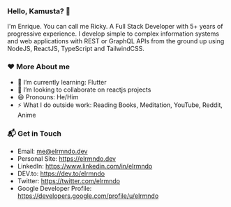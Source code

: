 ### Hello, Kamusta? 👋

I'm Enrique. You can call me Ricky. A Full Stack Developer with 5+ years of progressive experience. I develop simple to complex information systems and web applications with REST or GraphQL APIs from the ground up using NodeJS, ReactJS, TypeScript and TailwindCSS.

### ❤️ More About me

- 🌱 I’m currently learning: Flutter
- 👯 I’m looking to collaborate on reactjs projects
- 😄 Pronouns: He/Him
- ⚡ What I do outside work: Reading Books, Meditation, YouTube, Reddit, Anime

### 📬 Get in Touch

- Email: me@elrmndo.dev
- Personal Site: https://elrmndo.dev
- LinkedIn: https://www.linkedin.com/in/elrmndo
- DEV.to: https://dev.to/elrmndo
- Twitter: https://twitter.com/elrmndo
- Google Developer Profile: https://developers.google.com/profile/u/elrmndo
